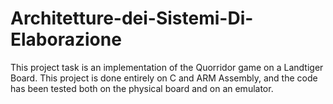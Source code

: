 # Architetture-dei-Sistemi-Di-Elaborazione
This project task is an implementation of the Quorridor game on a Landtiger Board.
This project is done entirely on C and ARM Assembly, and the code has been tested both on the physical board and on an emulator.
